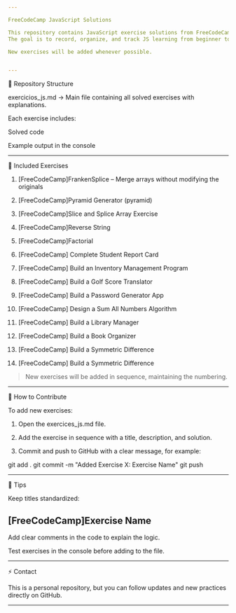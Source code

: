 ```yaml
---

FreeCodeCamp JavaScript Solutions

This repository contains JavaScript exercise solutions from FreeCodeCamp, along with personal practice exercises.
The goal is to record, organize, and track JS learning from beginner to advanced levels.

New exercises will be added whenever possible.


---
```


📂 Repository Structure

exercicios_js.md → Main file containing all solved exercises with explanations.

Each exercise includes:

Solved code

Example output in the console




---

📌 Included Exercises

1. [FreeCodeCamp]FrankenSplice – Merge arrays without modifying the originals


2. [FreeCodeCamp]Pyramid Generator (pyramid)


3. [FreeCodeCamp]Slice and Splice Array Exercise


4. [FreeCodeCamp]Reverse String


5. [FreeCodeCamp]Factorial


6. [FreeCodeCamp] Complete Student Report Card


7. [FreeCodeCamp] Build an Inventory Management Program


8. [FreeCodeCamp] Build a Golf Score Translator


9. [FreeCodeCamp] Build a Password Generator App


10. [FreeCodeCamp] Design a Sum All Numbers Algorithm


11. [FreeCodeCamp] Build a Library Manager


12. [FreeCodeCamp] Build a Book Organizer


13. [FreeCodeCamp] Build a Symmetric Difference


14. [FreeCodeCamp] Build a Symmetric Difference



> New exercises will be added in sequence, maintaining the numbering.




---

📝 How to Contribute

To add new exercises:

1. Open the exercices_js.md file.


2. Add the exercise in sequence with a title, description, and solution.


3. Commit and push to GitHub with a clear message, for example:



git add .
git commit -m "Added Exercise X: Exercise Name"
git push


---

📖 Tips

Keep titles standardized:


## [FreeCodeCamp]Exercise Name

Add clear comments in the code to explain the logic.

Test exercises in the console before adding to the file.



---

⚡ Contact

This is a personal repository, but you can follow updates and new practices directly on GitHub.


---